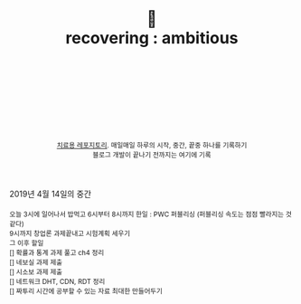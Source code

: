 <div align="center">
  <h1>
    <br/>
    <br/>
    🤞
    <br />
    recovering : ambitious
    <br />
    <br />
    <br />
    <br />
  </h1>
  <sup>
    <br />
    <br />
    <br />
    <a href="https://github.com/purelledhand/cure">치료용 레포지토리</a>. 매일매일 하루의 시작, 중간, 끝중 하나를 기록하기
    <br />
    블로그 개발이 끝나기 전까지는 여기에 기록
  </sup>
  <br />
  <br />
  <br />
  <br />
</div>
<div>
  2019년 4월 14일의 중간
  <br />
  <br />
  <sup>
    오늘 3시에 일어나서 밥먹고 6시부터 8시까지 한일 : PWC 퍼블리싱 (퍼블리싱 속도는 점점 빨라지는 것 같다) <br/>
    9시까지 창업론 과제끝내고 시험계획 세우기<br/>
    그 이후 할일<br/>
    [] 확률과 통계 과제 풀고 ch4 정리<br/>
    [] 네보실 과제 제출<br/>
    [] 시소보 과제 제출<br/>
    [] 네트워크 DHT, CDN, RDT 정리<br/>
    [] 짜투리 시간에 공부할 수 있는 자료 최대한 만들어두기<br/>
  </sup>
</div>
